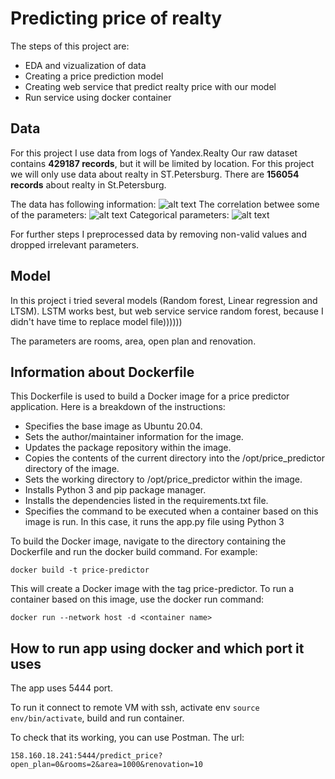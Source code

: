# Predicting price of realty

The steps of this project are:
* EDA and vizualization of data
* Creating a price prediction model
* Creating web service that predict realty price with our model
* Run service using docker container

## Data
For this project I use data from logs of Yandex.Realty
Our raw dataset contains **429187 records**, but it will be limited by location. For this project we will only use data about realty in ST.Petersburg. There are **156054 records** about realty in St.Petersburg.

The data has following information: 
![alt text](https://github.com/AleksandraOD/flaskProjectFinal/blob/main/Снимок%20экрана%202023-06-10%20в%2007.30.42.png)
The correlation betwee some of the parameters:
![alt text](https://github.com/AleksandraOD/flaskProjectFinal/blob/main/heatmap.png)
Categorical parameters:
![alt text](https://github.com/AleksandraOD/flaskProjectFinal/blob/main/Categorical%20data.png)

For further steps I preprocessed data by removing non-valid values and dropped irrelevant parameters.

## Model

In this project i tried several models (Random forest, Linear regression and LTSM). LSTM works best, but web service service random forest, because I didn't have time to replace model file))))))

The parameters are rooms, area, open plan and renovation.
	
## Information about Dockerfile
This Dockerfile is used to build a Docker image for a price predictor application. Here is a breakdown of the instructions:

* Specifies the base image as Ubuntu 20.04.
* Sets the author/maintainer information for the image.
* Updates the package repository within the image.
* Copies the contents of the current directory into the /opt/price_predictor directory of the image.
* Sets the working directory to /opt/price_predictor within the image.
* Installs Python 3 and pip package manager.
* Installs the dependencies listed in the requirements.txt file.
* Specifies the command to be executed when a container based on this image is run. In this case, it runs the app.py file using Python 3

To build the Docker image, navigate to the directory containing the Dockerfile and run the docker build command. For example:

```docker build -t price-predictor```

This will create a Docker image with the tag price-predictor. To run a container based on this image, use the docker run command:

```docker run --network host -d <container name>```
	
## How to run app using docker and which port it uses

The app uses 5444 port.

To run it connect to remote VM with ssh, activate env ```source env/bin/activate```, build and run container. 

To check that its working, you can use Postman. The url:

```158.160.18.241:5444/predict_price?open_plan=0&rooms=2&area=1000&renovation=10```



